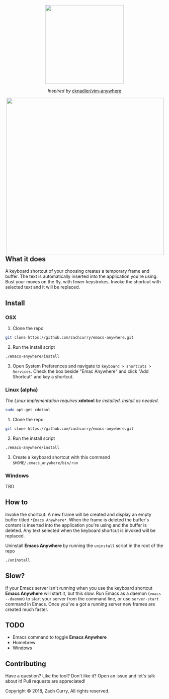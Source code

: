 <p align="center">
  <img src="https://imgur.com/KEvaVTP.jpg" width="250px"></img>
</p>
<p align="center">
  <em>Inspired by</em>
  <a href="https://github.com/cknadler/vim-anywhere">cknadler/vim-anywhere</a>
</p>

<p>
  <img align="right" src="https://thumbs.gfycat.com/PlumpDeadlyAlpinegoat-size_restricted.gif" width="500px"></img>
  <h2>What it does</h2>
  A keyboard shortcut of your choosing creates a temporary frame and buffer. The text is automatically inserted into the application you're using. Bust your moves on the fly, with fewer keystrokes. Invoke the shortcut with selected text and it will be replaced.
</p>

## Install ##
### OSX ###
1. Clone the repo
``` bash
git clone https://github.com/zachcurry/emacs-anywhere.git
```
2. Run the install script
``` bash
./emacs-anywhere/install
```
3. Open System Preferences and navigate to `keyboard > shortcuts > Services`. Check the box beside "Emac Anywhere" and click "Add Shortcut" and key a shortcut.

### Linux (alpha) ###
*The Linux implementation requires* **xdotool** *be installed. Install as needed.*
``` bash
sudo apt-get xdotool
```
1. Clone the repo
``` bash
git clone https://github.com/zachcurry/emacs-anywhere.git
```
2. Run the install script
``` bash
./emacs-anywhere/install
```
3. Create a keyboard shortcut with this command `$HOME/.emacs_anywhere/bin/run`

### Windows ###
TBD

## How to ##
Invoke the shortcut. A new frame will be created and display an empty buffer titled `*Emacs Anywhere*`. When the frame is deleted the buffer's content is inserted into the application you're using and the buffer is deleted. Any text selected when the keyboard shortcut is invoked will be replaced.

Uninstall **Emacs Anywhere** by running the `uninstall` script in the root of the repo
``` bash
./uninstall
```

## Slow? ##
If your Emacs server isn't running when you use the keyboard shortcut **Emacs Anywhere** will start it, but this slow. Run Emacs as a daemon (`emacs --daemon`) to start your server from the command line, or use `server-start` command in Emacs. Once you've a got a running server new frames are created much faster.

## TODO ##
- Emacs command to toggle **Emacs Anywhere**
- Homebrew
- Windows

## Contributing ##
Have a question? Like the tool? Don't like it? Open an issue and let's talk about it! Pull requests are appreciated!

Copyright © 2018, Zach Curry, All rights reserved.
